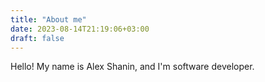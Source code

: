 ```yaml
---
title: "About me"
date: 2023-08-14T21:19:06+03:00
draft: false
---
```


Hello! My name is Alex Shanin, and I'm software developer.

